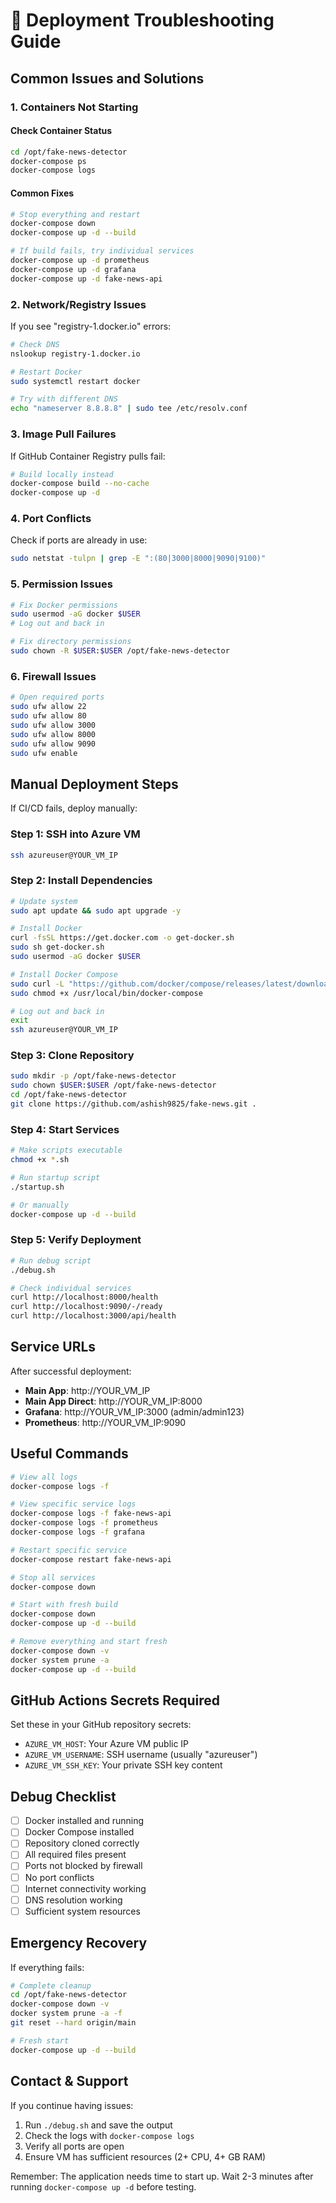 # 🚨 Deployment Troubleshooting Guide

## Common Issues and Solutions

### 1. **Containers Not Starting**

#### Check Container Status
```bash
cd /opt/fake-news-detector
docker-compose ps
docker-compose logs
```

#### Common Fixes
```bash
# Stop everything and restart
docker-compose down
docker-compose up -d --build

# If build fails, try individual services
docker-compose up -d prometheus
docker-compose up -d grafana  
docker-compose up -d fake-news-api
```

### 2. **Network/Registry Issues**

If you see "registry-1.docker.io" errors:

```bash
# Check DNS
nslookup registry-1.docker.io

# Restart Docker
sudo systemctl restart docker

# Try with different DNS
echo "nameserver 8.8.8.8" | sudo tee /etc/resolv.conf
```

### 3. **Image Pull Failures**

If GitHub Container Registry pulls fail:

```bash
# Build locally instead
docker-compose build --no-cache
docker-compose up -d
```

### 4. **Port Conflicts**

Check if ports are already in use:
```bash
sudo netstat -tulpn | grep -E ":(80|3000|8000|9090|9100)"
```

### 5. **Permission Issues**

```bash
# Fix Docker permissions
sudo usermod -aG docker $USER
# Log out and back in

# Fix directory permissions
sudo chown -R $USER:$USER /opt/fake-news-detector
```

### 6. **Firewall Issues**

```bash
# Open required ports
sudo ufw allow 22
sudo ufw allow 80
sudo ufw allow 3000
sudo ufw allow 8000
sudo ufw allow 9090
sudo ufw enable
```

## Manual Deployment Steps

If CI/CD fails, deploy manually:

### Step 1: SSH into Azure VM
```bash
ssh azureuser@YOUR_VM_IP
```

### Step 2: Install Dependencies
```bash
# Update system
sudo apt update && sudo apt upgrade -y

# Install Docker
curl -fsSL https://get.docker.com -o get-docker.sh
sudo sh get-docker.sh
sudo usermod -aG docker $USER

# Install Docker Compose
sudo curl -L "https://github.com/docker/compose/releases/latest/download/docker-compose-$(uname -s)-$(uname -m)" -o /usr/local/bin/docker-compose
sudo chmod +x /usr/local/bin/docker-compose

# Log out and back in
exit
ssh azureuser@YOUR_VM_IP
```

### Step 3: Clone Repository
```bash
sudo mkdir -p /opt/fake-news-detector
sudo chown $USER:$USER /opt/fake-news-detector
cd /opt/fake-news-detector
git clone https://github.com/ashish9825/fake-news.git .
```

### Step 4: Start Services
```bash
# Make scripts executable
chmod +x *.sh

# Run startup script
./startup.sh

# Or manually
docker-compose up -d --build
```

### Step 5: Verify Deployment
```bash
# Run debug script
./debug.sh

# Check individual services
curl http://localhost:8000/health
curl http://localhost:9090/-/ready
curl http://localhost:3000/api/health
```

## Service URLs

After successful deployment:

- **Main App**: http://YOUR_VM_IP
- **Main App Direct**: http://YOUR_VM_IP:8000
- **Grafana**: http://YOUR_VM_IP:3000 (admin/admin123)
- **Prometheus**: http://YOUR_VM_IP:9090

## Useful Commands

```bash
# View all logs
docker-compose logs -f

# View specific service logs
docker-compose logs -f fake-news-api
docker-compose logs -f prometheus
docker-compose logs -f grafana

# Restart specific service
docker-compose restart fake-news-api

# Stop all services
docker-compose down

# Start with fresh build
docker-compose down
docker-compose up -d --build

# Remove everything and start fresh
docker-compose down -v
docker system prune -a
docker-compose up -d --build
```

## GitHub Actions Secrets Required

Set these in your GitHub repository secrets:

- `AZURE_VM_HOST`: Your Azure VM public IP
- `AZURE_VM_USERNAME`: SSH username (usually "azureuser")
- `AZURE_VM_SSH_KEY`: Your private SSH key content

## Debug Checklist

- [ ] Docker installed and running
- [ ] Docker Compose installed
- [ ] Repository cloned correctly
- [ ] All required files present
- [ ] Ports not blocked by firewall
- [ ] No port conflicts
- [ ] Internet connectivity working
- [ ] DNS resolution working
- [ ] Sufficient system resources

## Emergency Recovery

If everything fails:

```bash
# Complete cleanup
cd /opt/fake-news-detector
docker-compose down -v
docker system prune -a -f
git reset --hard origin/main

# Fresh start
docker-compose up -d --build
```

## Contact & Support

If you continue having issues:

1. Run `./debug.sh` and save the output
2. Check the logs with `docker-compose logs`
3. Verify all ports are open
4. Ensure VM has sufficient resources (2+ CPU, 4+ GB RAM)

Remember: The application needs time to start up. Wait 2-3 minutes after running `docker-compose up -d` before testing.
